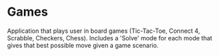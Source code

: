 # Games
Application that plays user in board games (Tic-Tac-Toe, Connect 4, Scrabble, Checkers, Chess).
Includes a 'Solve' mode for each mode that gives that best possible move given a game scenario.

